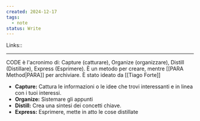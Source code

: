 ```yaml
---
created: 2024-12-17
tags:
  - note
status: Write
---
```

Links:: 

---

CODE è l'acronimo di: Capture (catturare), Organize (organizzare), Distill (Distillare), Express (Esprimere). È un metodo per creare, mentre [[PARA Method|PARA]] per archiviare. È stato ideato da [[Tiago Forte]]

- **Capture:** Cattura le informazioni o le idee che trovi interessanti e in linea con i tuoi interessi. 
- **Organize:** Sistemare gli appunti
- **Distill:** Crea una sintesi dei concetti chiave.
- **Express:** Esprimere, mette in atto le cose distillate




